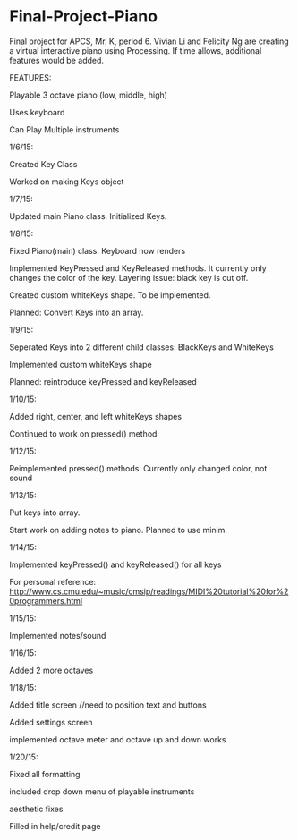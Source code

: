 Final-Project-Piano
===================
Final project for APCS, Mr. K, period 6. Vivian Li and Felicity Ng are creating a virtual interactive piano using Processing. If time allows, additional features would be added.

FEATURES: 

Playable 3 octave piano (low, middle, high)

Uses keyboard

Can Play Multiple instruments


1/6/15:

Created Key Class

Worked on making Keys object
        
1/7/15: 

Updated main Piano class. Initialized Keys.

1/8/15: 

Fixed Piano(main) class: Keyboard now renders

Implemented KeyPressed and KeyReleased methods. It currently only changes the color of the key. Layering issue: black key is cut off.

Created custom whiteKeys shape. To be implemented.
	
Planned: Convert Keys into an array.

1/9/15:

Seperated Keys into 2 different child classes: BlackKeys and WhiteKeys

Implemented custom whiteKeys shape

Planned: reintroduce keyPressed and keyReleased

1/10/15:

Added right, center, and left whiteKeys shapes

Continued to work on pressed() method

1/12/15:

Reimplemented pressed() methods. Currently only changed color, not sound

1/13/15:

Put keys into array. 

Start work on adding notes to piano. Planned to use minim.

1/14/15:

Implemented keyPressed() and keyReleased() for all keys

For personal reference: http://www.cs.cmu.edu/~music/cmsip/readings/MIDI%20tutorial%20for%20programmers.html

1/15/15:

Implemented notes/sound

1/16/15:

Added 2 more octaves

1/18/15:

Added title screen //need to position text and buttons

Added settings screen

implemented octave meter and octave up and down works

1/20/15:

Fixed all formatting

included drop down menu of playable instruments

aesthetic fixes

Filled in help/credit page

